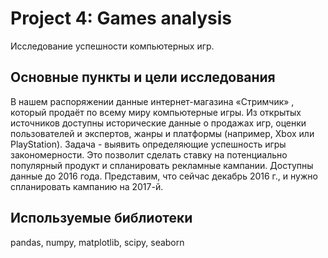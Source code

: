# Project 4: Games analysis
Исследование успешности компьютерных игр.
## Основные пункты и цели исследования 
В нашем распоряжении данные интернет-магазина «Стримчик» , который продаёт по всему миру компьютерные игры. 
Из открытых источников доступны исторические данные о продажах игр, оценки пользователей и экспертов, жанры и платформы (например, Xbox или PlayStation). 
Задача - выявить определяющие успешность игры закономерности. Это позволит сделать ставку на потенциально популярный продукт и спланировать рекламные кампании. 
Доступны данные до 2016 года. Представим, что сейчас декабрь 2016 г., и нужно спланировать кампанию на 2017-й.
## Используемые библиотеки
pandas, numpy, matplotlib, scipy, seaborn 
